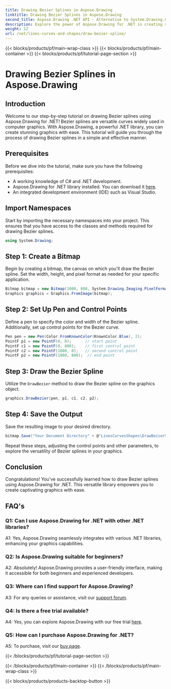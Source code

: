 ```yaml
---
title: Drawing Bezier Splines in Aspose.Drawing
linktitle: Drawing Bezier Splines in Aspose.Drawing
second_title: Aspose.Drawing .NET API - Alternative to System.Drawing.Common
description: Explore the power of Aspose.Drawing for .NET in creating stunning Bezier splines. Follow our step-by-step guide for seamless graphics development.
weight: 12
url: /net/lines-curves-and-shapes/draw-bezier-spline/
---
```


{{< blocks/products/pf/main-wrap-class >}}
{{< blocks/products/pf/main-container >}}
{{< blocks/products/pf/tutorial-page-section >}}

# Drawing Bezier Splines in Aspose.Drawing

## Introduction

Welcome to our step-by-step tutorial on drawing Bezier splines using Aspose.Drawing for .NET! Bezier splines are versatile curves widely used in computer graphics. With Aspose.Drawing, a powerful .NET library, you can create stunning graphics with ease. This tutorial will guide you through the process of drawing Bezier splines in a simple and effective manner.

## Prerequisites

Before we dive into the tutorial, make sure you have the following prerequisites:

- A working knowledge of C# and .NET development.
- Aspose.Drawing for .NET library installed. You can download it [here](https://releases.aspose.com/drawing/net/).
- An integrated development environment (IDE) such as Visual Studio.

## Import Namespaces

Start by importing the necessary namespaces into your project. This ensures that you have access to the classes and methods required for drawing Bezier splines.

```csharp
using System.Drawing;
```

## Step 1: Create a Bitmap

Begin by creating a bitmap, the canvas on which you'll draw the Bezier spline. Set the width, height, and pixel format as needed for your specific application.

```csharp
Bitmap bitmap = new Bitmap(1000, 800, System.Drawing.Imaging.PixelFormat.Format32bppPArgb);
Graphics graphics = Graphics.FromImage(bitmap);
```

## Step 2: Set Up Pen and Control Points

Define a pen to specify the color and width of the Bezier spline. Additionally, set up control points for the Bezier curve.

```csharp
Pen pen = new Pen(Color.FromKnownColor(KnownColor.Blue), 2);
PointF p1 = new PointF(0, 0);      // start point
PointF c1 = new PointF(0, 800);    // first control point
PointF c2 = new PointF(1000, 0);   // second control point
PointF p2 = new PointF(1000, 800);  // end point
```

## Step 3: Draw the Bezier Spline

Utilize the `DrawBezier` method to draw the Bezier spline on the graphics object.

```csharp
graphics.DrawBezier(pen, p1, c1, c2, p2);
```

## Step 4: Save the Output

Save the resulting image to your desired directory.

```csharp
bitmap.Save("Your Document Directory" + @"LinesCurvesShapes\DrawBezierSpline_out.png");
```

Repeat these steps, adjusting the control points and other parameters, to explore the versatility of Bezier splines in your graphics.

## Conclusion

Congratulations! You've successfully learned how to draw Bezier splines using Aspose.Drawing for .NET. This versatile library empowers you to create captivating graphics with ease.

## FAQ's

### Q1: Can I use Aspose.Drawing for .NET with other .NET libraries?

A1: Yes, Aspose.Drawing seamlessly integrates with various .NET libraries, enhancing your graphics capabilities.

### Q2: Is Aspose.Drawing suitable for beginners?

A2: Absolutely! Aspose.Drawing provides a user-friendly interface, making it accessible for both beginners and experienced developers.

### Q3: Where can I find support for Aspose.Drawing?

A3: For any queries or assistance, visit our [support forum](https://forum.aspose.com/c/diagram/17).

### Q4: Is there a free trial available?

A4: Yes, you can explore Aspose.Drawing with our free trial [here](https://releases.aspose.com/).

### Q5: How can I purchase Aspose.Drawing for .NET?

A5: To purchase, visit our [buy page](https://purchase.aspose.com/buy).

{{< /blocks/products/pf/tutorial-page-section >}}

{{< /blocks/products/pf/main-container >}}
{{< /blocks/products/pf/main-wrap-class >}}

{{< blocks/products/products-backtop-button >}}

